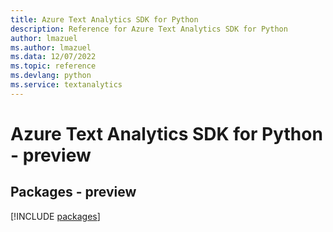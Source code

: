 ```yaml
---
title: Azure Text Analytics SDK for Python
description: Reference for Azure Text Analytics SDK for Python
author: lmazuel
ms.author: lmazuel
ms.data: 12/07/2022
ms.topic: reference
ms.devlang: python
ms.service: textanalytics
---
```

# Azure Text Analytics SDK for Python - preview
## Packages - preview
[!INCLUDE [packages](text-analytics-index.md)]
